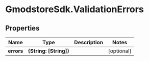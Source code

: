# GmodstoreSdk.ValidationErrors

## Properties

Name | Type | Description | Notes
------------ | ------------- | ------------- | -------------
**errors** | **{String: [String]}** |  | [optional] 


